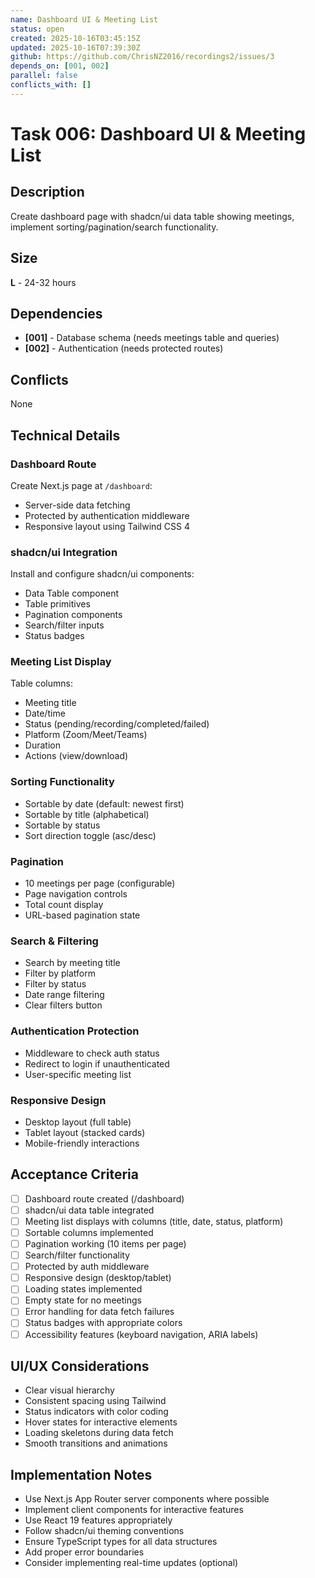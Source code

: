 ```yaml
---
name: Dashboard UI & Meeting List
status: open
created: 2025-10-16T03:45:15Z
updated: 2025-10-16T07:39:30Z
github: https://github.com/ChrisNZ2016/recordings2/issues/3
depends_on: [001, 002]
parallel: false
conflicts_with: []
---
```


# Task 006: Dashboard UI & Meeting List

## Description

Create dashboard page with shadcn/ui data table showing meetings, implement sorting/pagination/search functionality.

## Size

**L** - 24-32 hours

## Dependencies

- **[001]** - Database schema (needs meetings table and queries)
- **[002]** - Authentication (needs protected routes)

## Conflicts

None

## Technical Details

### Dashboard Route

Create Next.js page at `/dashboard`:
- Server-side data fetching
- Protected by authentication middleware
- Responsive layout using Tailwind CSS 4

### shadcn/ui Integration

Install and configure shadcn/ui components:
- Data Table component
- Table primitives
- Pagination components
- Search/filter inputs
- Status badges

### Meeting List Display

Table columns:
- Meeting title
- Date/time
- Status (pending/recording/completed/failed)
- Platform (Zoom/Meet/Teams)
- Duration
- Actions (view/download)

### Sorting Functionality

- Sortable by date (default: newest first)
- Sortable by title (alphabetical)
- Sortable by status
- Sort direction toggle (asc/desc)

### Pagination

- 10 meetings per page (configurable)
- Page navigation controls
- Total count display
- URL-based pagination state

### Search & Filtering

- Search by meeting title
- Filter by platform
- Filter by status
- Date range filtering
- Clear filters button

### Authentication Protection

- Middleware to check auth status
- Redirect to login if unauthenticated
- User-specific meeting list

### Responsive Design

- Desktop layout (full table)
- Tablet layout (stacked cards)
- Mobile-friendly interactions

## Acceptance Criteria

- [ ] Dashboard route created (/dashboard)
- [ ] shadcn/ui data table integrated
- [ ] Meeting list displays with columns (title, date, status, platform)
- [ ] Sortable columns implemented
- [ ] Pagination working (10 items per page)
- [ ] Search/filter functionality
- [ ] Protected by auth middleware
- [ ] Responsive design (desktop/tablet)
- [ ] Loading states implemented
- [ ] Empty state for no meetings
- [ ] Error handling for data fetch failures
- [ ] Status badges with appropriate colors
- [ ] Accessibility features (keyboard navigation, ARIA labels)

## UI/UX Considerations

- Clear visual hierarchy
- Consistent spacing using Tailwind
- Status indicators with color coding
- Hover states for interactive elements
- Loading skeletons during data fetch
- Smooth transitions and animations

## Implementation Notes

- Use Next.js App Router server components where possible
- Implement client components for interactive features
- Use React 19 features appropriately
- Follow shadcn/ui theming conventions
- Ensure TypeScript types for all data structures
- Add proper error boundaries
- Consider implementing real-time updates (optional)
